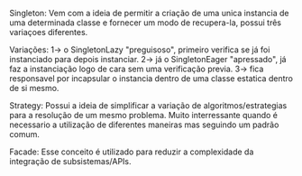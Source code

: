 Singleton: Vem com a ideia de permitir a criação de uma unica instancia de uma determinada classe e fornecer um modo de recupera-la, possui três variaçoes diferentes.

Variações:
1-> o SingletonLazy "preguisoso", primeiro verifica se já foi instanciado para depois instanciar.
2-> já o SingletonEager "apressado", já faz a instanciação logo de cara sem uma verificação previa.
3-> fica responsavel por incapsular o instancia dentro de uma classe estatica dentro de si mesmo.

Strategy: Possui a ideia de simplificar a variação de algoritmos/estrategias para a resolução de um mesmo problema. Muito interressante quando é necessario a utilização de diferentes maneiras mas seguindo um padrão comum.

Facade: Esse conceito é utilizado para reduzir a complexidade da integração de subsistemas/APIs.
